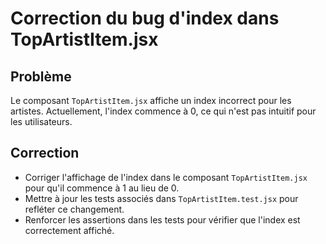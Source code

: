 # Correction du bug d'index dans TopArtistItem.jsx

## Problème
Le composant `TopArtistItem.jsx` affiche un index incorrect pour les artistes. Actuellement, l'index commence à 0, ce qui n'est pas intuitif pour les utilisateurs. 

## Correction

- Corriger l'affichage de l'index dans le composant `TopArtistItem.jsx` pour qu'il commence à 1 au lieu de 0.
- Mettre à jour les tests associés dans `TopArtistItem.test.jsx` pour refléter ce changement.
- Renforcer les assertions dans les tests pour vérifier que l'index est correctement affiché.